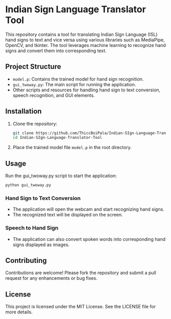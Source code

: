 
# Indian Sign Language Translator Tool

This repository contains a tool for translating Indian Sign Language (ISL) hand signs to text and vice versa using various libraries such as MediaPipe, OpenCV, and tkinter. The tool leverages machine learning to recognize hand signs and convert them into corresponding text.

## Project Structure

- `model.p`: Contains the trained model for hand sign recognition.
- `gui_twoway.py`: The main script for running the application.
- Other scripts and resources for handling hand sign to text conversion, speech recognition, and GUI elements.

## Installation

1. Clone the repository:
    ```sh
    git clone https://github.com/ThiccBoiPala/Indian-SIgn-Language-Translator-Tool.git
    cd Indian-SIgn-Language-Translator-Tool
    ```

2. Place the trained model file `model.p` in the root directory.

## Usage

Run the gui_twoway.py script to start the application:
```sh
python gui_twoway.py
```

### Hand Sign to Text Conversion

- The application will open the webcam and start recognizing hand signs.
- The recognized text will be displayed on the screen.

### Speech to Hand Sign

- The application can also convert spoken words into corresponding hand signs displayed as images.

## Contributing

Contributions are welcome! Please fork the repository and submit a pull request for any enhancements or bug fixes.

## License

This project is licensed under the MIT License. See the LICENSE file for more details.

